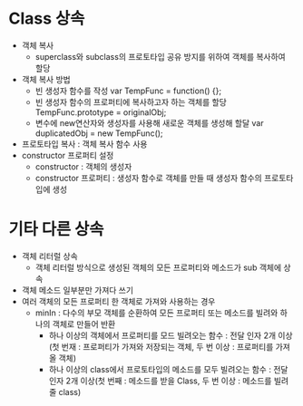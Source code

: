 # Class 상속

- 객체 복사
  - superclass와 subclass의 프로토타입 공유 방지를 위하여 객체를 복사하여 할당
- 객체 복사 방법
  - 빈 생성자 함수를 작성
    var TempFunc = function() {};
  - 빈 생성자 함수의 프로퍼티에 복사하고자 하는 객체를 할당
    TempFunc.prototype = originalObj;
  - 변수에 new연산자와 생성자를 사용해 새로운 객체를 생성해 할달
    var duplicatedObj = new TempFunc();
- 프로토타입 복사 : 객체 복사 함수 사용
- constructor 프로퍼티 설정
  - constructor : 객체의 생성자
  - constructor 프로퍼티 : 생성자 함수로 객체를 만들 때 생성자 함수의 프로토타입에 생성



# 기타 다른 상속

- 객체 리터럴 상속
  - 객체 리터럴 방식으로 생성된 객체의 모든 프로퍼티와 메소드가 sub 객체에 상속
- 객체 메소드 일부분만 가져다 쓰기
- 여러 객체의 모든 프로퍼티 한 객체로 가져와 사용하는 경우
  - minIn : 다수의 부모 객체를 순환하여 모든 프로퍼티 또는 메소드를 빌려와 하나의 객체로 만들어 반환
    - 하나 이상의 객체에서 프로퍼티를 모드 빌려오는 함수 :
      전달 인자 2개 이상(첫 번재 : 프로퍼티가 가져와 저장되는 객체, 두 번 이상 :  프로퍼티를 가져올 객체)
    - 하나 이상의 class에서 프로토타입의 메소드를 모두 빌려오는 함수 :
      전달 인자 2개 이상(첫 번째 : 메소드를 받을 Class, 두 번 이상 : 메소드를 빌려줄 class)